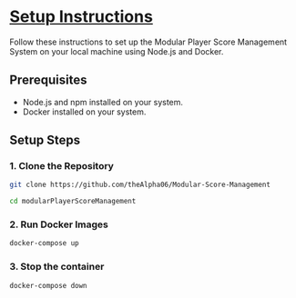 # [Setup Instructions](https://github.com/theAlpha06/Modular-Score-Management)

Follow these instructions to set up the Modular Player Score Management System on your local machine using Node.js and Docker.

## Prerequisites

- Node.js and npm installed on your system.
- Docker installed on your system.

## Setup Steps

### 1. Clone the Repository

```bash
git clone https://github.com/theAlpha06/Modular-Score-Management
```

```bash
cd modularPlayerScoreManagement
```

### 2. Run Docker Images
```bash
docker-compose up
```

### 3. Stop the container
```bash
docker-compose down
```